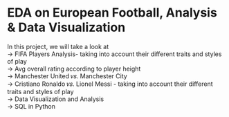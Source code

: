 # EDA on European Football, Analysis & Data Visualization
  In this project, we will take a look at<br>
-> FIFA Players Analysis- taking into account their different traits and styles of play<br>
-> Avg overall rating according to player height<br>
-> Manchester United  𝑣𝑠.  Manchester City<br>
-> Cristiano Ronaldo  𝑣𝑠.  Lionel Messi - taking into account their different traits and styles of play<br>
-> Data Visualization and Analysis<br>
-> SQL in Python
